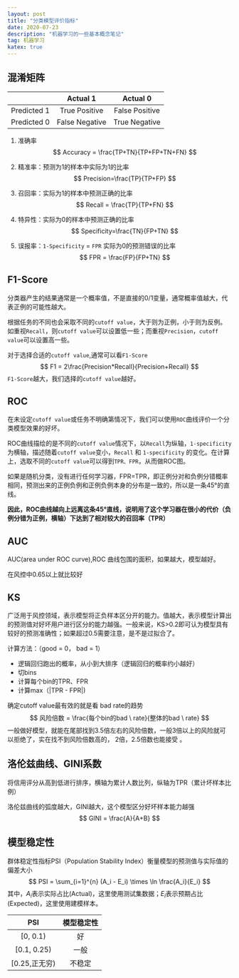 ```yaml
---
layout: post
title: "分类模型评价指标"
date: 2020-07-23
description: "机器学习的一些基本概念笔记"
tag: 机器学习
katex: true
---
```


## 混淆矩阵

|             |    Actual 1    |    Actual 0    |
| :---------: | :------------: | :------------: |
| Predicted 1 | True Positive  | False Positive |
| Predicted 0 | False Negative | True Negative  |

1. 准确率
   $$
   Accuracy = \frac{TP+TN}{TP+FP+TN+FN}
   $$
   
2. 精准率：预测为1的样本中实际为1的比率
   $$
   Precision=\frac{TP}{TP+FP}
   $$
   
3. 召回率：实际为1的样本中预测正确的比率
   $$
   Recall = \frac{TP}{TP+FN}
   $$

4. 特异性：实际为0的样本中预测正确的比率
   $$
   Specificity=\frac{TN}{FP+TN}
   $$

5. 误报率：`1-Specificity` = `FPR`  实际为0的预测错误的比率
   $$
   FPR = \frac{FP}{FP+TN}
   $$
   

## F1-Score

分类器产生的结果通常是一个概率值，不是直接的0/1变量，通常概率值越大，代表正例的可能性越大。

根据任务的不同也会采取不同的`cutoff value`，大于则为正例，小于则为反例。如重视`Recall`，则`cutoff value`可以设置低一些；而重视`Precision`，`cutoff value`可以设置高一些。

对于选择合适的`cutoff value`,通常可以看`F1-Score`
$$
F1 = 2\frac{Precision*Recall}{Precision+Recall}
$$
`F1-Score`越大，我们选择的`cutoff value`越好。

## ROC

在未设定`cutoff value`或任务不明确第情况下，我们可以使用`ROC`曲线评价一个分类模型效果的好坏。

ROC曲线描绘的是不同的`cutoff value`情况下，以`Recall`为纵轴，`1-specificity`为横轴，描述随着`cutoff value`变小，`Recall` 和 `1-specificity` 的变化。在计算上，选取不同的`cutoff value`可以得到`TPR、FPR`，从而做ROC图。

如果是随机分类，没有进行任何学习器，FPR=TPR，即正例分对和负例分错概率相同，预测出来的正例负例和正例负例本身的分布是一致的，所以是一条45°的直线。

**因此，ROC曲线越向上远离这条45°直线，说明用了这个学习器在很小的代价（负例分错为正例，横轴）下达到了相对较大的召回率（TPR）**

## AUC 

AUC(area under ROC curve),ROC 曲线包围的面积，如果越大，模型越好。

在风控中0.65以上就比较好

## KS

广泛用于风控领域，表示模型将正负样本区分开的能力。值越大，表示模型计算出的预测值对好坏用户进行区分的能力越强。一般来说，KS>0.2即可认为模型具有较好的预测准确性；如果超过0.5需要注意，是不是过拟合了。

计算方法：（good = 0， bad = 1）

- 逻辑回归跑出的概率，从小到大排序（逻辑回归的概率约小越好）
- 切bins
- 计算每个bin的TPR、FPR
- 计算max（|TPR - FPR|)

确定cutoff value最有效的就是看 bad rate的趋势
$$
风险倍数 = \frac{每个bin的bad \ rate}{整体的bad \ rate}
$$
一般做好模型，就能在尾部找到3.5倍左右的风险倍数，一般3倍以上的风险就可以拒绝了，实在找不到风险倍数高的， 2倍，2.5倍数也能接受 。

## 洛伦兹曲线、GINI系数

将信用评分从高到低进行排序，横轴为累计人数比列，纵轴为TPR（累计坏样本比例）

洛伦兹曲线的弧度越大，GINI越大，这个模型区分好坏样本能力越强
$$
GINI = \frac{A}{A+B}
$$


## 模型稳定性

群体稳定性指标PSI（Population Stability Index）衡量模型的预测值与实际值的偏差大小
$$
PSI = \sum_{i=1}^{n} (A_i - E_i) \times \ln \frac{A_i}{E_i}
$$
其中，$A_i$表示实际占比(Actual)，这里使用测试集数据；$E_i$表示预期占比(Expected)，这里使用建模样本。

|      PSI      | 模型稳定性 |
| :-----------: | :--------: |
|   [0, 0.1)    |     好     |
|  [0.1, 0.25)  |    一般    |
| [0.25,正无穷) |   不稳定   |

